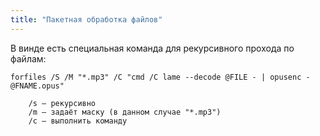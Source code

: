 ```yaml
---
title: "Пакетная обработка файлов"
---
```


В винде есть специальная команда для рекурсивного прохода по файлам:

```shell
forfiles /S /M "*.mp3" /C "cmd /C lame --decode @FILE - | opusenc -  @FNAME.opus"
```

```
    /s — рекурсивно
    /m — задаёт маску (в данном случае "*.mp3")
    /c — выполнить команду
```